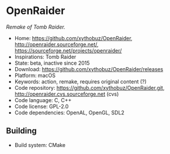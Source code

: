 # OpenRaider

_Remake of Tomb Raider._

- Home: https://github.com/xythobuz/OpenRaider, http://openraider.sourceforge.net/, https://sourceforge.net/projects/openraider/
- Inspirations: Tomb Raider
- State: beta, inactive since 2015
- Download: https://github.com/xythobuz/OpenRaider/releases
- Platform: macOS
- Keywords: action, remake, requires original content (?)
- Code repository: https://github.com/xythobuz/OpenRaider.git, http://openraider.cvs.sourceforge.net (cvs)
- Code language: C, C++
- Code license: GPL-2.0
- Code dependencies: OpenAL, OpenGL, SDL2

## Building

- Build system: CMake
